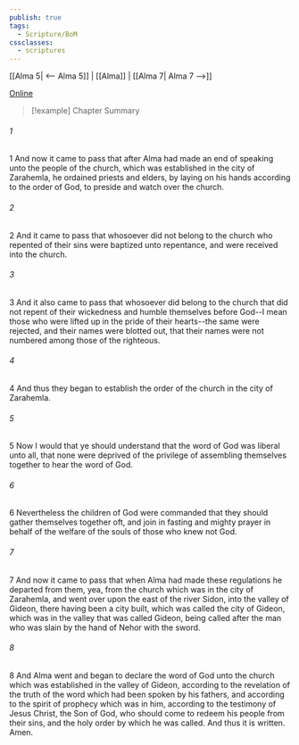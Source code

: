```yaml
---
publish: true
tags:
  - Scripture/BoM
cssclasses:
  - scriptures
---
```

[[Alma 5| <-- Alma 5]] | [[Alma]] | [[Alma 7| Alma 7 -->]]

[Online](https://churchofjesuschrist.org/study/scriptures/bofm/alma/6?lang=eng)

>[!example] Chapter Summary
>
###### 1
1 And now it came to pass that after Alma had made an end of speaking unto the people of the church, which was established in the city of Zarahemla, he ordained priests and elders, by laying on his hands according to the order of God, to preside and watch over the church.
###### 2
2 And it came to pass that whosoever did not belong to the church who repented of their sins were baptized unto repentance, and were received into the church.
###### 3
3 And it also came to pass that whosoever did belong to the church that did not repent of their wickedness and humble themselves before God--I mean those who were lifted up in the pride of their hearts--the same were rejected, and their names were blotted out, that their names were not numbered among those of the righteous.
###### 4
4 And thus they began to establish the order of the church in the city of Zarahemla.
###### 5
5 Now I would that ye should understand that the word of God was liberal unto all, that none were deprived of the privilege of assembling themselves together to hear the word of God.
###### 6
6 Nevertheless the children of God were commanded that they should gather themselves together oft, and join in fasting and mighty prayer in behalf of the welfare of the souls of those who knew not God.
###### 7
7 And now it came to pass that when Alma had made these regulations he departed from them, yea, from the church which was in the city of Zarahemla, and went over upon the east of the river Sidon, into the valley of Gideon, there having been a city built, which was called the city of Gideon, which was in the valley that was called Gideon, being called after the man who was slain by the hand of Nehor with the sword.
###### 8
8 And Alma went and began to declare the word of God unto the church which was established in the valley of Gideon, according to the revelation of the truth of the word which had been spoken by his fathers, and according to the spirit of prophecy which was in him, according to the testimony of Jesus Christ, the Son of God, who should come to redeem his people from their sins, and the holy order by which he was called. And thus it is written. Amen.



